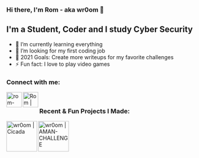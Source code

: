 ### Hi there, I'm Rom - aka wr0om 👋



## I'm a Student, Coder and I study Cyber Security

- 🌱 I’m currently learning everything 
- 👯 I’m looking for my first coding job
- 🥅 2021 Goals: Create more writeups for my favorite challenges
- ⚡ Fun fact: I love to play video games


### Connect with me:

[<img align="left" alt="rom-himelstein-1bab4a20a | LinkedIn" width="40px" src="https://cdn.jsdelivr.net/npm/simple-icons@v3/icons/linkedin.svg" />][linkedin]
[<img align="left" alt="Rom | Gmail" width="40px" src="https://cdn.jsdelivr.net/npm/simple-icons@v3/icons/gmail.svg" />][Gmail]

<br />

### Recent & Fun Projects I Made:
[<img align="left" alt="wr0om | Cicada" width="80px" src="https://i.ibb.co/Mpxxytj/ic-launcher-round.png" />][Cicada]
[<img align="left" alt="wr0om | AMAN-CHALLENGE" width="80px" src="https://upload.wikimedia.org/wikipedia/commons/6/68/AmanLogo.svg" />][AMAN]

<br />
<br />


[twitter]: https://twitter.com/wr0om
[linkedin]: https://www.linkedin.com/in/rom-himelstein-1bab4a20a
[Cicada]: https://github.com/wr0om/Cicada
[AMAN]: https://github.com/wr0om/AMAN-Passover-2021-Writeup
[Gmail]: mailto:romh2010@gmail.com
